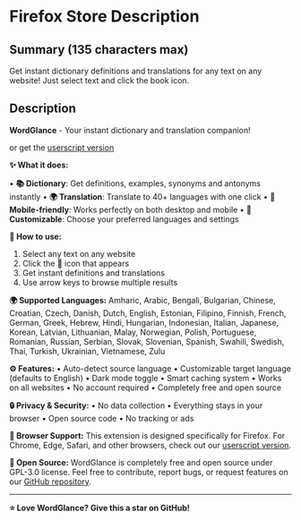# Firefox Store Description

## Summary (135 characters max)

Get instant dictionary definitions and translations for any text on any website! Just select text and click the book icon.

## Description

**WordGlance** - Your instant dictionary and translation companion!

or get the [userscript version](https://github.com/ShrekBytes/WordGlance)

**✨ What it does:**

• **📚 Dictionary**: Get definitions, examples, synonyms and antonyms instantly
• **🌍 Translation**: Translate to 40+ languages with one click
• **📱 Mobile-friendly**: Works perfectly on both desktop and mobile
• **🔧 Customizable**: Choose your preferred languages and settings

**🚀 How to use:**

1. Select any text on any website
2. Click the 📖 icon that appears
3. Get instant definitions and translations
4. Use arrow keys to browse multiple results

**🌍 Supported Languages:**
Amharic, Arabic, Bengali, Bulgarian, Chinese, Croatian, Czech, Danish, Dutch, English, Estonian, Filipino, Finnish, French, German, Greek, Hebrew, Hindi, Hungarian, Indonesian, Italian, Japanese, Korean, Latvian, Lithuanian, Malay, Norwegian, Polish, Portuguese, Romanian, Russian, Serbian, Slovak, Slovenian, Spanish, Swahili, Swedish, Thai, Turkish, Ukrainian, Vietnamese, Zulu

**⚙️ Features:**
• Auto-detect source language
• Customizable target language (defaults to English)
• Dark mode toggle
• Smart caching system
• Works on all websites
• No account required
• Completely free and open source

**🔒 Privacy & Security:**
• No data collection
• Everything stays in your browser
• Open source code
• No tracking or ads

**📱 Browser Support:**
This extension is designed specifically for Firefox. For Chrome, Edge, Safari, and other browsers, check out our [userscript version](https://github.com/ShrekBytes/WordGlance).

**🌟 Open Source:**
WordGlance is completely free and open source under GPL-3.0 license. Feel free to contribute, report bugs, or request features on our [GitHub repository](https://github.com/ShrekBytes/wordglance-extension).

---

**⭐ Love WordGlance? Give this a star on GitHub!**